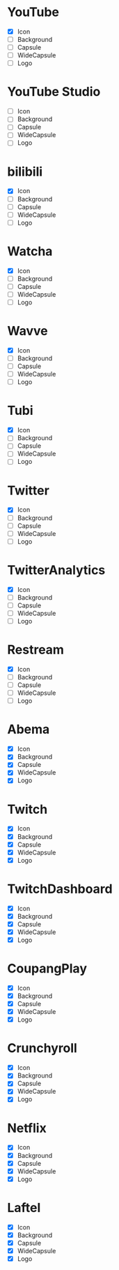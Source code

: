 
# YouTube
- [x] Icon
- [ ] Background
- [ ] Capsule
- [ ] WideCapsule
- [ ] Logo

# YouTube Studio
- [ ] Icon
- [ ] Background
- [ ] Capsule
- [ ] WideCapsule
- [ ] Logo

# bilibili
- [x] Icon
- [ ] Background
- [ ] Capsule
- [ ] WideCapsule
- [ ] Logo

# Watcha
- [x] Icon
- [ ] Background
- [ ] Capsule
- [ ] WideCapsule
- [ ] Logo

# Wavve
- [x] Icon
- [ ] Background
- [ ] Capsule
- [ ] WideCapsule
- [ ] Logo

# Tubi
- [x] Icon
- [ ] Background
- [ ] Capsule
- [ ] WideCapsule
- [ ] Logo

# Twitter
- [x] Icon
- [ ] Background
- [ ] Capsule
- [ ] WideCapsule
- [ ] Logo

# TwitterAnalytics
- [x] Icon
- [ ] Background
- [ ] Capsule
- [ ] WideCapsule
- [ ] Logo

# Restream
- [x] Icon
- [ ] Background
- [ ] Capsule
- [ ] WideCapsule
- [ ] Logo

<!-- DONE -->

# Abema
- [x] Icon
- [x] Background
- [x] Capsule
- [x] WideCapsule
- [x] Logo

# Twitch 
- [x] Icon
- [x] Background
- [x] Capsule
- [x] WideCapsule
- [x] Logo

# TwitchDashboard
- [x] Icon
- [x] Background
- [x] Capsule
- [x] WideCapsule
- [x] Logo

# CoupangPlay
- [x] Icon
- [x] Background
- [x] Capsule
- [x] WideCapsule
- [x] Logo

# Crunchyroll 
- [x] Icon
- [x] Background
- [x] Capsule
- [x] WideCapsule
- [x] Logo

# Netflix 
- [x] Icon
- [x] Background
- [x] Capsule
- [x] WideCapsule
- [x] Logo

# Laftel
- [x] Icon
- [x] Background
- [x] Capsule
- [x] WideCapsule
- [x] Logo

